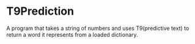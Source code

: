 # T9Prediction
A program that takes a string of numbers and uses T9(predictive text) to return a word it represents from a loaded dictionary. 
